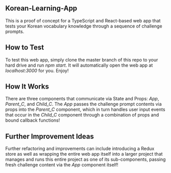 ## Korean-Learning-App

This is a proof of concept for a TypeScript and React-based web app that tests your Korean vocabulary knowledge through a sequence of challenge prompts.



## How to Test

To test this web app, simply clone the master branch of this repo to your hard drive and run _npm start_.  It will automatically open the web app at _localhost:3000_ for you.  Enjoy!



## How It Works

There are three components that communicate via State and Props:  _App_, _Parent\_C_, and _Child\_C_.  The _App_ passes the challenge prompt contents via props into the _Parent\_C_ component, which in turn handles user input events that occur in the _Child\_C_ component through a combination of props and bound callback functions!



## Further Improvement Ideas

Further refactoring and improvements can include introducing a Redux store as well as wrapping the entire web app itself into a larger project that manages and runs this entire project as one of its sub-components, passing fresh challenge content via the _App_ component itself!